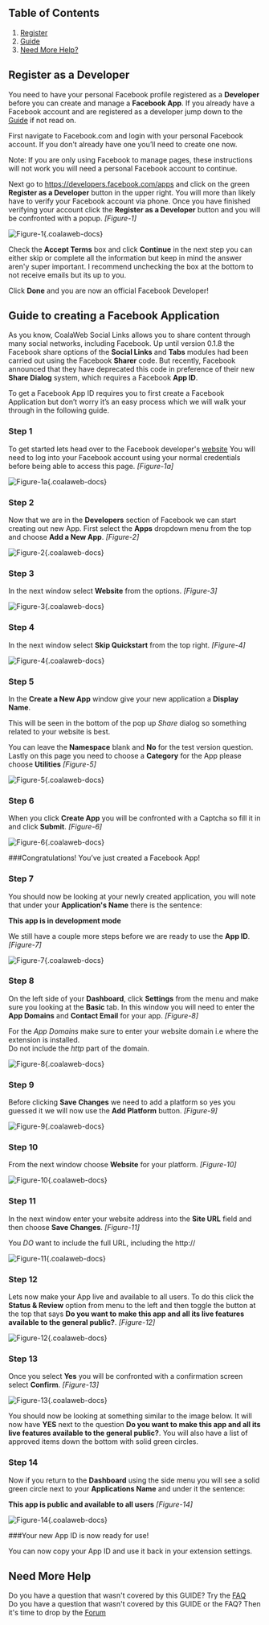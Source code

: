 ## Table of Contents
1.  [Register](#register)
2.  [Guide](#guide)
3.  [Need More Help?](#more-help)

## <a class="doc-top" name="register"></a>Register as a Developer
You need to have your personal Facebook profile registered as a **Developer** before you can create and manage a **Facebook App**. If you already have a Facebook account and are registered as a developer jump down to the [Guide](#guide) if not read on.

First navigate to Facebook.com and login with your personal Facebook account. If you don't already have one you’ll need to create one now. 

<div class="uk-alert">Note: If you are only using Facebook to manage pages, these instructions will not work you will need a personal Facebook account to continue.</div>

Next go to https://developers.facebook.com/apps and click on the green **Register as a Developer** button in the upper right. You will more than likely have to verify your Facebook account via phone. Once you have finished verifying your account click the **Register as a Developer** button and you will be confronted with a popup. *\[Figure-1\]*

![Figure-1](http://cdn.coalaweb.com/images/docs/joomla-extensions/social-links/fb/cw-fbapp-figure1.png "Figure-1"){.coalaweb-docs}

Check the **Accept Terms** box and click **Continue** in the next step you can either skip or complete all the information but keep in mind the answer aren'y super important. I recommend unchecking the box at the bottom to not receive emails but its up to you.

Click **Done** and you are now an official Facebook Developer!

## <a name="guide"></a>Guide to creating a Facebook Application
As you know, CoalaWeb Social Links allows you to share content through many social networks, including Facebook. Up until version 0.1.8 the Facebook share options of the **Social Links** and **Tabs** modules had been carried out using the Facebook **Sharer** code. But recently, Facebook announced that they have deprecated this code in preference of their new **Share Dialog** system, which requires a Facebook **App ID**.

To get a Facebook App ID requires you to first create a Facebook Application but don’t worry it’s an easy process which we will walk your through in the following guide.

### <a name="step-1"></a>Step 1
To get started lets head over to the Facebook developer's [website](https://developers.facebook.com) You will need to log into your Facebook account using your normal credentials before being able to access this page. *\[Figure-1a\]*

![Figure-1a](http://cdn.coalaweb.com/images/docs/joomla-extensions/social-links/fb/cw-fbapp-figure1a.png "Figure-1a"){.coalaweb-docs}

### <a name="step-2"></a>Step 2
Now that we are in the **Developers** section of Facebook we can start creating out new App. First select the **Apps** dropdown menu from the top and choose **Add a New App**. *\[Figure-2\]*

![Figure-2](http://cdn.coalaweb.com/images/docs/joomla-extensions/social-links/fb/cw-fbapp-figure2.png "Figure-2"){.coalaweb-docs}

### <a name="step-3"></a>Step 3
In the next window select **Website** from the options. *\[Figure-3\]*

![Figure-3](http://cdn.coalaweb.com/images/docs/joomla-extensions/social-links/fb/cw-fbapp-figure3.png "Figure-3"){.coalaweb-docs}

### <a name="step-4"></a>Step 4
In the next window select **Skip Quickstart** from the top right. *\[Figure-4\]*

![Figure-4](http://cdn.coalaweb.com/images/docs/joomla-extensions/social-links/fb/cw-fbapp-figure4.png "Figure-4"){.coalaweb-docs}

### <a name="step-5"></a>Step 5
In the **Create a New App** window give your new application a **Display Name**.

<div class="uk-alert">This will be seen in the bottom of the pop up <em>Share</em> dialog so something related to your website is best.</div>

You can leave the **Namespace** blank and **No** for the test version question. Lastly on this page you need to choose a **Category** for the App please choose **Utilities** *\[Figure-5\]* 

![Figure-5](http://cdn.coalaweb.com/images/docs/joomla-extensions/social-links/fb/cw-fbapp-figure5.png "Figure-5"){.coalaweb-docs}

### <a name="step-6"></a>Step 6
When you click **Create App** you will be confronted with a Captcha so fill it in and click **Submit**. *\[Figure-6\]*

![Figure-6](http://cdn.coalaweb.com/images/docs/joomla-extensions/social-links/fb/cw-fbapp-figure6.png "Figure-6"){.coalaweb-docs}

###Congratulations! You’ve just created a Facebook App!

### <a name="step-7"></a>Step 7
You should now be looking at your newly created application, you will note that under your **Application's Name** there is the sentence:

**This app is in development mode**

We still have a couple more steps before we are ready to use the **App ID**. *\[Figure-7\]*

![Figure-7](http://cdn.coalaweb.com/images/docs/joomla-extensions/social-links/fb/cw-fbapp-figure7.png "Figure-7"){.coalaweb-docs}

### <a name="step-8"></a>Step 8
On the left side of your **Dashboard**, click **Settings** from the menu and make sure you looking at the **Basic** tab. In this window you will need to enter the **App Domains** and **Contact Email** for your app. *\[Figure-8\]*

<div class="uk-alert">For the <em>App Domains</em> make sure to enter your website domain i.e where the extension is installed.</div>

<div class="uk-alert">Do not include the <em>http</em> part of the domain.</div>

![Figure-8](http://cdn.coalaweb.com/images/docs/joomla-extensions/social-links/fb/cw-fbapp-figure8.png "Figure-8"){.coalaweb-docs}

### <a name="step-9"></a>Step 9
Before clicking **Save Changes** we need to add a platform so yes you guessed it we will now use the **Add Platform** button. *\[Figure-9\]*

![Figure-9](http://cdn.coalaweb.com/images/docs/joomla-extensions/social-links/fb/cw-fbapp-figure9.png "Figure-9"){.coalaweb-docs}

### <a name="step-10"></a>Step 10
From the next window choose **Website** for your platform. *\[Figure-10\]*

![Figure-10](http://cdn.coalaweb.com/images/docs/joomla-extensions/social-links/fb/cw-fbapp-figure10.png "Figure-10"){.coalaweb-docs}

### <a name="step-11"></a>Step 11
In the next window enter your website address into the **Site URL** field and then choose **Save Changes**. *\[Figure-11\]*

<div class="uk-alert">You <em>DO</em> want to include the full URL, including the http:// </div>

![Figure-11](http://cdn.coalaweb.com/images/docs/joomla-extensions/social-links/fb/cw-fbapp-figure11.png "Figure-11"){.coalaweb-docs}

### <a name="step-12"></a>Step 12
Lets now make your App live and available to all users. To do this click the **Status & Review** option from menu to the left and then toggle the button at the top that says **Do you want to make this app and all its live features available to the general public?**. *\[Figure-12\]*

![Figure-12](http://cdn.coalaweb.com/images/docs/joomla-extensions/social-links/fb/cw-fbapp-figure12.png "Figure-12"){.coalaweb-docs}

### <a name="step-13"></a>Step 13
Once you select **Yes** you will be confronted with a confirmation screen select **Confirm**. *\[Figure-13\]*

![Figure-13](http://cdn.coalaweb.com/images/docs/joomla-extensions/social-links/fb/cw-fbapp-figure13.png "Figure-13"){.coalaweb-docs}

You should now be looking at something similar to the image below. It will now have **YES** next to the question **Do you want to make this app and all its live features available to the general public?**. You will also have a list of approved items down the bottom with solid green circles.

### <a name="step-14"></a>Step 14
Now if you return to the **Dashboard** using the side menu you will see a solid green circle next to your **Applications Name** and under it the sentence:

**This app is public and available to all users**  *\[Figure-14\]*

![Figure-14](http://cdn.coalaweb.com/images/docs/joomla-extensions/social-links/fb/cw-fbapp-figure14.png "Figure-14"){.coalaweb-docs}

###Your new App ID is now ready for use!

You can now copy your App ID and use it back in your extension settings.

## <a name="more-help"></a>Need More Help

<div class="uk-alert">Do you have a question that wasn't covered by this GUIDE? Try the <a href="http://coalaweb.com/support/documentation/category/social-links" target="_self">FAQ</a></div>

<div class="uk-alert">Do you have a question that wasn't covered by this GUIDE or the FAQ? Then it's time to drop by the <a href="http://coalaweb.com/forum/index" target="_self">Forum</a></div>